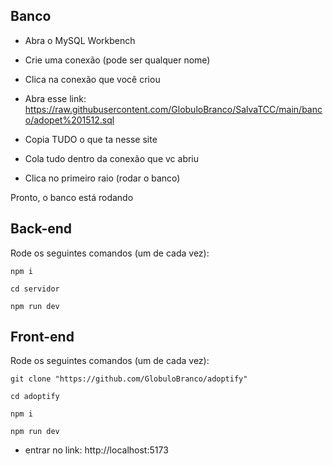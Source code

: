 ## Banco

- Abra o MySQL Workbench

- Crie uma conexão (pode ser qualquer nome)

- Clica na conexão que você criou

- Abra esse link: https://raw.githubusercontent.com/GlobuloBranco/SalvaTCC/main/banco/adopet%201512.sql

- Copia TUDO o que ta nesse site

- Cola tudo dentro da conexão que vc abriu

- Clica no primeiro raio (rodar o banco)

Pronto, o banco está rodando

## Back-end

Rode os seguintes comandos (um de cada vez):

```
npm i

cd servidor

npm run dev
```

## Front-end

Rode os seguintes comandos (um de cada vez):

```
git clone "https://github.com/GlobuloBranco/adoptify"

cd adoptify

npm i

npm run dev
```

- entrar no link: http://localhost:5173